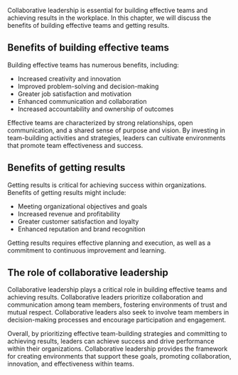 
Collaborative leadership is essential for building effective teams and achieving results in the workplace. In this chapter, we will discuss the benefits of building effective teams and getting results.

Benefits of building effective teams
------------------------------------

Building effective teams has numerous benefits, including:

* Increased creativity and innovation
* Improved problem-solving and decision-making
* Greater job satisfaction and motivation
* Enhanced communication and collaboration
* Increased accountability and ownership of outcomes

Effective teams are characterized by strong relationships, open communication, and a shared sense of purpose and vision. By investing in team-building activities and strategies, leaders can cultivate environments that promote team effectiveness and success.

Benefits of getting results
---------------------------

Getting results is critical for achieving success within organizations. Benefits of getting results might include:

* Meeting organizational objectives and goals
* Increased revenue and profitability
* Greater customer satisfaction and loyalty
* Enhanced reputation and brand recognition

Getting results requires effective planning and execution, as well as a commitment to continuous improvement and learning.

The role of collaborative leadership
------------------------------------

Collaborative leadership plays a critical role in building effective teams and achieving results. Collaborative leaders prioritize collaboration and communication among team members, fostering environments of trust and mutual respect. Collaborative leaders also seek to involve team members in decision-making processes and encourage participation and engagement.

Overall, by prioritizing effective team-building strategies and committing to achieving results, leaders can achieve success and drive performance within their organizations. Collaborative leadership provides the framework for creating environments that support these goals, promoting collaboration, innovation, and effectiveness within teams.
